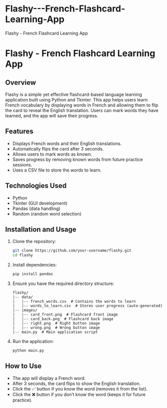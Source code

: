 # Flashy---French-Flashcard-Learning-App
Flashy - French Flashcard Learning App
# Flashy - French Flashcard Learning App

## Overview
Flashy is a simple yet effective flashcard-based language learning application built using Python and Tkinter. This app helps users learn French vocabulary by displaying words in French and allowing them to flip the card to reveal the English translation. Users can mark words they have learned, and the app will save their progress.

## Features
- Displays French words and their English translations.
- Automatically flips the card after 3 seconds.
- Allows users to mark words as known.
- Saves progress by removing known words from future practice sessions.
- Uses a CSV file to store the words to learn.

## Technologies Used
- Python
- Tkinter (GUI development)
- Pandas (data handling)
- Random (random word selection)

## Installation and Usage
1. Clone the repository:
   ```bash
   git clone https://github.com/your-username/flashy.git
   cd flashy
   ```

2. Install dependencies:
   ```bash
   pip install pandas
   ```

3. Ensure you have the required directory structure:
   ```
   flashy/
   |-- data/
   |   |-- french_words.csv  # Contains the words to learn
   |   |-- words_to_learn.csv  # Stores user progress (auto-generated)
   |-- images/
   |   |-- card_front.png  # Flashcard front image
   |   |-- card_back.png  # Flashcard back image
   |   |-- right.png  # Right button image
   |   |-- wrong.png  # Wrong button image
   |-- main.py  # Main application script
   ```

4. Run the application:
   ```bash
   python main.py
   ```

## How to Use
- The app will display a French word.
- After 3 seconds, the card flips to show the English translation.
- Click the ✅ button if you know the word (removes it from the list).
- Click the ❌ button if you don’t know the word (keeps it for future practice).


